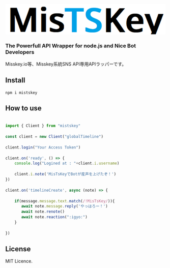![MisTsKey](./logos/logo.png)
### The **Powerfull** API Wrapper for **node.js** and **Nice Bot Developers**

Misskey.io等、Misskey系統SNS API専用APIラッパーです。

## Install

```
npm i mistskey
```

## How to use

```ts

import { Client } from "mistskey"

const client = new Client("globalTimeline")

client.login("Your Access Token")

client.on('ready', () => {
    console.log("Logined at : "+client.i.username)

    client.i.note('MisTsKeyでBotが産声を上げたぞ！')
})

client.on('timelineCreate', async (note) => {

    if(message.message.text.match(/!MisTsKey/)){
       await note.message.reply('やっはろー！')
       await note.renote()
       await note.reaction(":igyo:")
    }

})

```

## License

MIT Licence.
